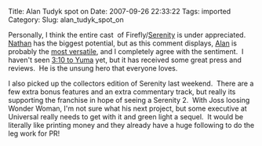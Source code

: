 Title: Alan Tudyk spot on
Date: 2007-09-26 22:33:22
Tags: imported
Category: 
Slug: alan_tudyk_spot_on

Personally, I think the entire cast  of Firefly/<a href="http://www.imdb.com/title/tt0379786/">Serenity</a> is under appreciated.  <a href="http://www.imdb.com/name/nm0277213/">Nathan</a> has the biggest potential, but as this comment displays, <a href="http://www.imdb.com/name/nm0876138/">Alan</a> is probably the <a href="http://www.filmwad.com/the-alan-tudyk-effect-4621-p.html">most versatile</a>, and I completely agree with the sentiment.  I haven't seen <a href="http://www.imdb.com/title/tt0381849/">3:10 to Yuma</a> yet, but it has received some great press and reviews.  He is the unsung hero that everyone loves.

I also picked up the collectors edition of Serenity last weekend.  There are a few extra bonus features and an extra commentary track, but really its supporting the franchise in hope of seeing a Serenity 2.  With Joss loosing Wonder Woman, I'm not sure what his next project, but some executive at Universal really needs to get with it and green light a sequel.  It would be literally like printing money and they already have a huge following to do the leg work for PR!
